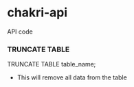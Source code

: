 # chakri-api
API code


### TRUNCATE TABLE
TRUNCATE TABLE table_name;
- This will remove all data from the table
